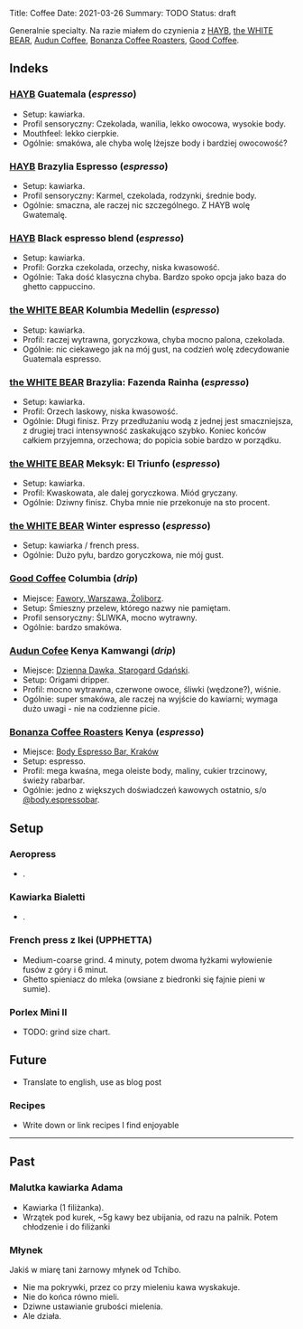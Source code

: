 Title: Coffee
Date: 2021-03-26
Summary: TODO
Status: draft

Generalnie specialty. Na razie miałem do czynienia z [HAYB][hayb], [the WHITE BEAR][whitebear],
[Audun Coffee][audun], [Bonanza Coffee Roasters][bonanza], [Good Coffee][good].

## Indeks

### [HAYB][hayb] Guatemala (*espresso*)

- Setup: kawiarka.
- Profil sensoryczny: Czekolada, wanilia, lekko owocowa, wysokie body.
- Mouthfeel: lekko cierpkie.
- Ogólnie: smakówa, ale chyba wolę lżejsze body i bardziej owocowość?

### [HAYB][hayb] Brazylia Espresso (*espresso*)

- Setup: kawiarka.
- Profil sensoryczny: Karmel, czekolada, rodzynki, średnie body.
- Ogólnie: smaczna, ale raczej nic szczególnego. Z HAYB wolę Gwatemalę.

### [HAYB][hayb] Black espresso blend (*espresso*)

- Setup: kawiarka.
- Profil: Gorzka czekolada, orzechy, niska kwasowość.
- Ogólnie: Taka dość klasyczna chyba. Bardzo spoko opcja jako baza do ghetto cappuccino.

### [the WHITE BEAR][whitebear] Kolumbia Medellin (*espresso*)

- Setup: kawiarka.
- Profil: raczej wytrawna, goryczkowa, chyba mocno palona, czekolada.
- Ogólnie: nic ciekawego jak na mój gust, na codzień wolę zdecydowanie Guatemala espresso.

### [the WHITE BEAR][whitebear] Brazylia: Fazenda Rainha (*espresso*)

- Setup: kawiarka.
- Profil: Orzech laskowy, niska kwasowość.
- Ogólnie: Długi finisz. Przy przedłużaniu wodą z jednej jest smaczniejsza, z drugiej traci
intensywność zaskakująco szybko. Koniec końców całkiem przyjemna, orzechowa; do popicia sobie
bardzo w porządku.

### [the WHITE BEAR][whitebear] Meksyk: El Triunfo (*espresso*)

- Setup: kawiarka.
- Profil: Kwaskowata, ale dalej goryczkowa. Miód gryczany.
- Ogólnie: Dziwny finisz. Chyba mnie nie przekonuje na sto procent.

### [the WHITE BEAR][whitebear] Winter espresso (*espresso*)

- Setup: kawiarka / french press.
- Ogólnie: Dużo pyłu, bardzo goryczkowa, nie mój gust.

### [Good Coffee][good] Columbia (*drip*)

- Miejsce: [Fawory, Warszawa, Żoliborz][fawory].
- Setup: Śmieszny przelew, którego nazwy nie pamiętam.
- Profil sensoryczny: ŚLIWKA, mocno wytrawny.
- Ogólnie: bardzo smakówa.

### [Audun Cofee][audun] Kenya Kamwangi (*drip*)

- Miejsce: [Dzienna Dawka, Starogard Gdański][dziennadawka].
- Setup: Origami dripper.
- Profil: mocno wytrawna, czerwone owoce, śliwki (wędzone?), wiśnie.
- Ogólnie: super smakówa, ale raczej na wyjście do kawiarni; wymaga dużo uwagi - nie na codzienne
picie.

### [Bonanza Coffee Roasters][bonanza] Kenya (*espresso*)

- Miejsce: [Body Espresso Bar, Kraków][bodykrakow]
- Setup: espresso.
- Profil: mega kwaśna, mega oleiste body, maliny, cukier trzcinowy, świeży rabarbar.
- Ogólnie: jedno z większych doświadczeń kawowych ostatnio, s/o [@body.espressobar][bodykrakow].

## Setup

### Aeropress

- .

### Kawiarka Bialetti

- .

### French press z Ikei (UPPHETTA)

- Medium-coarse grind. 4 minuty, potem dwoma łyżkami wyłowienie fusów z góry i 6 minut.
- Ghetto spieniacz do mleka (owsiane z biedronki się fajnie pieni w sumie).

### Porlex Mini II

- TODO: grind size chart.

## Future

- Translate to english, use as blog post

### Recipes

- Write down or link recipes I find enjoyable

----------

## Past

### Malutka kawiarka Adama

- Kawiarka (1 filiżanka).
- Wrzątek pod kurek, ~5g kawy bez ubijania, od razu na palnik. Potem chłodzenie i do filiżanki

### Młynek

Jakiś w miarę tani żarnowy młynek od Tchibo.

- Nie ma pokrywki, przez co przy mieleniu kawa wyskakuje.
- Nie do końca równo mieli.
- Dziwne ustawianie grubości mielenia.
- Ale działa.


[hayb]: https://haybcoffee.pl/
[whitebear]: http://palarniathewhitebear.pl/
[audun]: https://www.coffeedesk.com/our-brands/audun-coffee/
[good]: https://www.goodcoffee.pl/
[bonanza]: https://bonanzacoffee.de/
[bodykrakow]: https://www.instagram.com/body.espressobar/
[dziennadawka]: http://www.fb.com/dziennakawydawka
[fawory]: https://www.facebook.com/kawiarniafawory/
